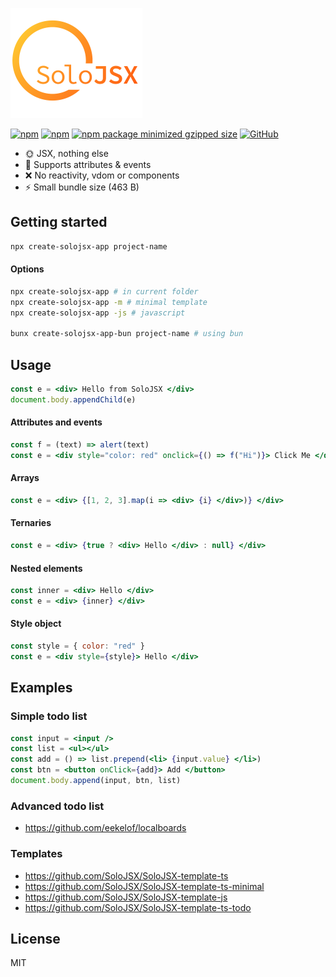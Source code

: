 ![alt text](https://github.com/SoloJSX/SoloJSX/blob/main/.github/solojsx_logo.png?raw=true)

[![npm](https://img.shields.io/npm/v/solojsx)](https://www.npmjs.com/package/solojsx)
[![npm](https://img.shields.io/npm/dm/solojsx)](https://www.npmjs.com/package/solojsx)
[![npm package minimized gzipped size](https://img.shields.io/bundlejs/size/solojsx)](https://www.npmjs.com/package/solojsx)
[![GitHub](https://img.shields.io/github/license/SoloJSX/solojsx)](https://github.com/git/git-scm.com/blob/main/MIT-LICENSE.txt)

- :sun_with_face: JSX, nothing else
- :gem: Supports attributes & events
- :x: No reactivity, vdom or components
- :zap: Small bundle size (463 B)

## Getting started
```bash
npx create-solojsx-app project-name
```
#### Options
```bash
npx create-solojsx-app # in current folder
npx create-solojsx-app -m # minimal template
npx create-solojsx-app -js # javascript

bunx create-solojsx-app-bun project-name # using bun
```

## Usage
```jsx  
const e = <div> Hello from SoloJSX </div>
document.body.appendChild(e)
```

#### Attributes and events
```jsx  
const f = (text) => alert(text)
const e = <div style="color: red" onclick={() => f("Hi")}> Click Me </div>
```

#### Arrays
```jsx  
const e = <div> {[1, 2, 3].map(i => <div> {i} </div>)} </div>
```

#### Ternaries
```jsx  
const e = <div> {true ? <div> Hello </div> : null} </div>
```

#### Nested elements
```jsx  
const inner = <div> Hello </div>
const e = <div> {inner} </div>
```

#### Style object
```jsx 
const style = { color: "red" }
const e = <div style={style}> Hello </div>
```

## Examples
### Simple todo list
```jsx
const input = <input />
const list = <ul></ul>
const add = () => list.prepend(<li> {input.value} </li>)
const btn = <button onClick={add}> Add </button>
document.body.append(input, btn, list)
```

### Advanced todo list
- https://github.com/eekelof/localboards

### Templates
- https://github.com/SoloJSX/SoloJSX-template-ts
- https://github.com/SoloJSX/SoloJSX-template-ts-minimal
- https://github.com/SoloJSX/SoloJSX-template-js
- https://github.com/SoloJSX/SoloJSX-template-ts-todo


## License
MIT